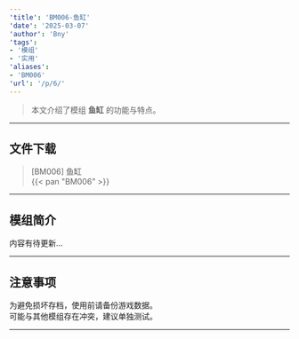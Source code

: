 ```yaml
---
'title': 'BM006-鱼缸'
'date': '2025-03-07'
'author': 'Bny'
'tags':
- '模组'
- '实用'
'aliases':
- 'BM006'
'url': '/p/6/'
---
```


> 本文介绍了模组 **鱼缸** 的功能与特点。

---

## 文件下载

> [BM006] 鱼缸  
{{< pan "BM006" >}}  

---

## 模组简介

>  
内容有待更新...  

---

## 注意事项

>  
为避免损坏存档，使用前请备份游戏数据。  
可能与其他模组存在冲突，建议单独测试。  

---

